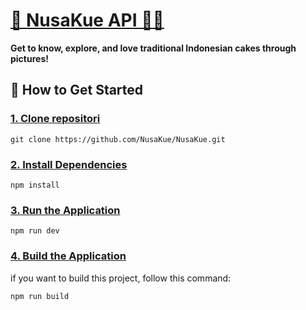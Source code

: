 # [🌟 NusaKue API 🍰🏪](#outline)
**Get to know, explore, and love traditional Indonesian cakes through pictures!**

## 🚀 How to Get Started

### [1. **Clone repositori**](#outline)   
```
git clone https://github.com/NusaKue/NusaKue.git 
```
### [2. **Install Dependencies**](#outline)
```
npm install
```
### [3. **Run the Application**](#outline)

```
npm run dev
```
### [4. **Build the Application**](#outline)

if you want to build this project, follow this command:
```
npm run build
```
